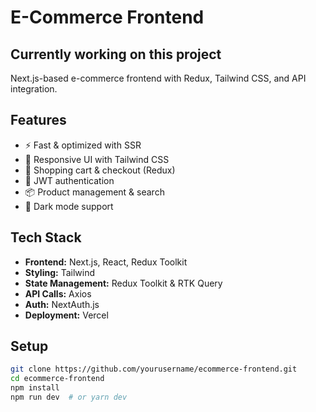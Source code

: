 # E-Commerce Frontend
## Currently working on this project
Next.js-based e-commerce frontend with Redux, Tailwind CSS, and API integration.

## Features
- ⚡ Fast & optimized with SSR
- 🎨 Responsive UI with Tailwind CSS
- 🛒 Shopping cart & checkout (Redux)
- 🔐 JWT authentication
- 📦 Product management & search
- 🌙 Dark mode support

## Tech Stack
- **Frontend:** Next.js, React, Redux Toolkit
- **Styling:** Tailwind 
- **State Management:** Redux Toolkit & RTK Query
- **API Calls:** Axios
- **Auth:** NextAuth.js
- **Deployment:** Vercel

## Setup
```sh
git clone https://github.com/yourusername/ecommerce-frontend.git
cd ecommerce-frontend
npm install
npm run dev  # or yarn dev

